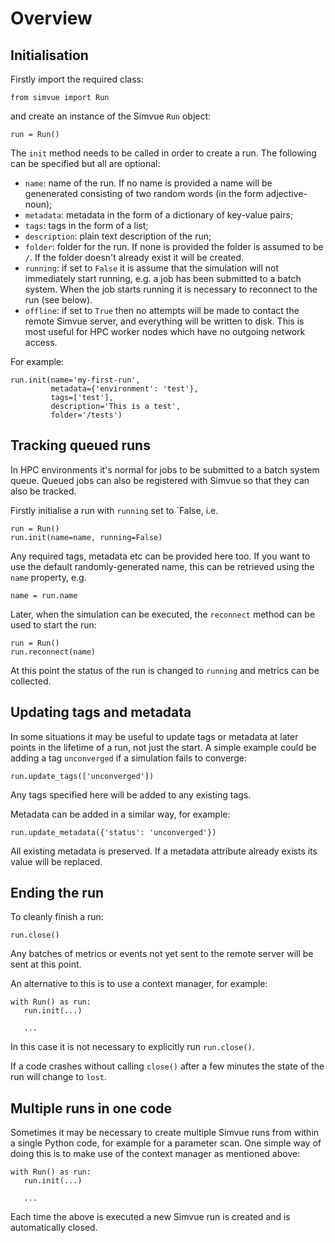 # Overview

## Initialisation

Firstly import the required class:
```
from simvue import Run
```
and create an instance of the Simvue `Run` object:
```
run = Run()
```
The `init` method needs to be called in order to create a run. The following can be specified but all are optional:

 * `name`: name of the run. If no name is provided a name will be genenerated consisting of two random words (in the form adjective-noun);
 * `metadata`: metadata in the form of a dictionary of key-value pairs;
 * `tags`: tags in the form of a list;
 * `description`: plain text description of the run;
 * `folder`: folder for the run. If none is provided the folder is assumed to be `/`. If the folder doesn't already exist it will be created.
 * `running`: if set to `False` it is assume that the simulation will not immediately start running, e.g. a job has been submitted to a batch system. When the job starts running it is necessary to reconnect to the run (see below).
 * `offline`: if set to `True` then no attempts will be made to contact the remote Simvue server, and everything will be written to disk. This is most useful for HPC worker nodes which have no outgoing network access.

For example:
```
run.init(name='my-first-run',
         metadata={'environment': 'test'},
         tags=['test'],
         description='This is a test',
         folder='/tests')
```

## Tracking queued runs

In HPC environments it's normal for jobs to be submitted to a batch system queue. Queued jobs can also be registered with
Simvue so that they can also be tracked.

Firstly initialise a run with `running` set to `False, i.e.
```
run = Run()
run.init(name=name, running=False)
```
Any required tags, metadata etc can be provided here too. If you want to use the default randomly-generated name, this can be
retrieved using the `name` property, e.g.
```
name = run.name
```

Later, when the simulation can be executed, the `reconnect` method can be used to start the run:
```
run = Run()
run.reconnect(name)
```
At this point the status of the run is changed to `running` and metrics can be collected.

## Updating tags and metadata

In some situations it may be useful to update tags or metadata at later points in the lifetime of a run, not just the start. A simple example could be adding a tag `unconverged` if a simulation fails to converge:
```
run.update_tags(['unconverged'])
```
Any tags specified here will be added to any existing tags.

Metadata can be added in a similar way, for example:
```
run.update_metadata({'status': 'unconverged'})
```
All existing metadata is preserved. If a metadata attribute already exists its value will be replaced.


## Ending the run
To cleanly finish a run:
```
run.close()
```
Any batches of metrics or events not yet sent to the remote server will be sent at this point.

An alternative to this is to use a context manager, for example:
```
with Run() as run:
   run.init(...)

   ...
```
In this case it is not necessary to explicitly run `run.close()`.

If a code crashes without calling `close()` after a few minutes the state of the run will change to `lost`.

## Multiple runs in one code

Sometimes it may be necessary to create multiple Simvue runs from within a single Python code, for example for a parameter
scan. One simple way of doing this is to make use of the context manager as mentioned above:
```
with Run() as run:
   run.init(...)

   ...
```
Each time the above is executed a new Simvue run is created and is automatically closed.
